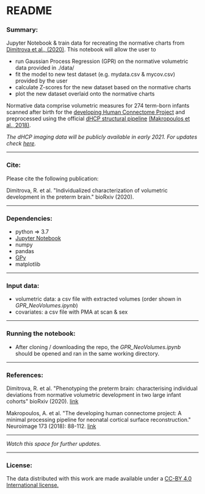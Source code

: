 # README #


### Summary: ###

Jupyter Notebook & train data for recreating the normative charts from [Dimitrova et al., (2020)](https://www.biorxiv.org/content/10.1101/2020.08.05.228700v2.full). 
This notebook will allow the user to 

* run Gaussian Process Regression (GPR) on the normative volumetric data provided in ./data/
* fit the model to new test dataset (e.g. mydata.csv & mycov.csv) provided by the user
* calculate Z-scores for the new dataset based on the normative charts
* plot the new dataset overlaid onto the normative charts 

Normative data comprise volumetric measures for 274 term-born infants scanned after birth for the [developing Human Connectome Project](http://www.developingconnectome.org/)
and preprocessed using the official [dHCP structural pipeline](https://github.com/BioMedIA/dhcp-structural-pipeline)  [(Makropoulos et al., 2018)](https://pubmed.ncbi.nlm.nih.gov/29409960/).

*The dHCP imaging data will be publicly available in early 2021. For updates check [here](http://www.developingconnectome.org/second-data-release/).*

-------

### Cite: ###

Please cite the following publication:

Dimitrova, R. et al. "Individualized characterization of volumetric development in the preterm brain." bioRxiv (2020).

--------

### Dependencies: ###

* python => 3.7 
* [Jupyter Notebook](https://jupyter.readthedocs.io/en/latest/install.html) 
* numpy
* pandas
* [GPy](https://github.com/SheffieldML/GPy) 
* matplotlib

--------

### Input data: ###

* volumetric data: a csv file with extracted volumes (order shown in *GPR_NeoVolumes.ipynb*)
* covariates: a csv file with PMA at scan & sex

--------

### Running the notebook: ###

* After cloning / downloading the repo, the *GPR_NeoVolumes.ipynb* should be opened and ran in the same working directory. 

--------

### References: ###

Dimitrova, R. et al. "Phenotyping the preterm brain: characterising individual deviations from normative volumetric development in two large infant cohorts" bioRxiv (2020). [link](https://www.biorxiv.org/content/10.1101/2020.08.05.228700v2.full)

Makropoulos, A. et al. "The developing human connectome project: A minimal processing pipeline for neonatal cortical surface reconstruction." Neuroimage 173 (2018): 88-112. [link](https://www.sciencedirect.com/science/article/abs/pii/S1053811918300545?via%3Dihub)

------

*Watch this space for further updates.*

------

### License: ###

The data distributed with this work are made available under a [CC-BY 4.0 International license.](https://creativecommons.org/licenses/by/4.0/)



